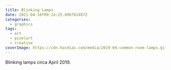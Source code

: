 ```yaml
---
title: Blinking Lamps
date: 2021-04-16T09:14:25.896762407Z
categories:
  - graphics
tags:
  - art
  - pixelart
  - creative
coverImage: https://cdn.hacdias.com/media/2019-04-common-room-lamps.gif
---
```


Blinking lamps circa April 2019.
